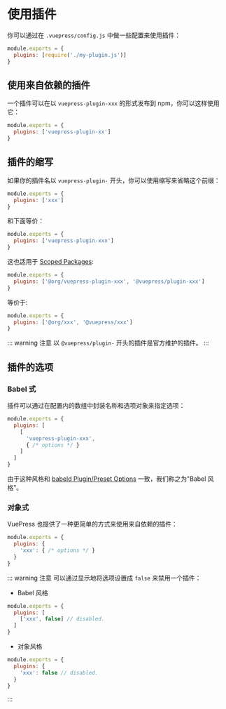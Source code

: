 # 使用插件

你可以通过在 `.vuepress/config.js` 中做一些配置来使用插件：

```js
module.exports = {
  plugins: [require('./my-plugin.js')]
}
```

## 使用来自依赖的插件

一个插件可以在以 `vuepress-plugin-xxx` 的形式发布到 npm，你可以这样使用它：

```js
module.exports = {
  plugins: ['vuepress-plugin-xx']
}
```

## 插件的缩写

如果你的插件名以 `vuepress-plugin-` 开头，你可以使用缩写来省略这个前缀：

```js
module.exports = {
  plugins: ['xxx']
}
```

和下面等价：

```js
module.exports = {
  plugins: ['vuepress-plugin-xxx']
}
```

这也适用于 [Scoped Packages](https://docs.npmjs.com/misc/scope):

```js
module.exports = {
  plugins: ['@org/vuepress-plugin-xxx', '@vuepress/plugin-xxx']
}
```

等价于:

```js
module.exports = {
  plugins: ['@org/xxx', '@vuepress/xxx']
}
```

::: warning 注意
以 `@vuepress/plugin-` 开头的插件是官方维护的插件。
:::

## 插件的选项

### Babel 式

插件可以通过在配置内的数组中封装名称和选项对象来指定选项：

```js
module.exports = {
  plugins: [
    [
      'vuepress-plugin-xxx',
      { /* options */ }
    ]
  ]
}
```

由于这种风格和 [babeld Plugin/Preset Options](https://babeljs.io/docs/en/plugins#plugin-preset-options) 一致，我们称之为"Babel 风格"。

### 对象式

VuePress 也提供了一种更简单的方式来使用来自依赖的插件：

```js
module.exports = {
  plugins: {
    'xxx': { /* options */ }
  }
}
```

::: warning 注意
可以通过显示地将选项设置成 `false` 来禁用一个插件：

- Babel 风格

```js
module.exports = {
  plugins: [
    ['xxx', false] // disabled.
  ]
}
```

- 对象风格

```js
module.exports = {
  plugins: {
    'xxx': false // disabled.
  }
}
```

:::
